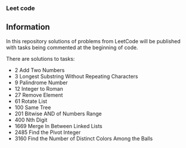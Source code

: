 ### Leet code

## Information
In this repository solutions of problems from LeetCode will be published with tasks being commented at the beginning of code.

There are solutions to tasks:
- 2 Add Two Numbers
- 3 Longest Substring Without Repeating Characters
- 9 Palindrome Number
- 12 Integer to Roman
- 27 Remove Element
- 61 Rotate List
- 100 Same Tree
- 201 Bitwise AND of Numbers Range
- 400 Nth Digit
- 1669 Merge In Between Linked Lists
- 2485 Find the Pivot Integer
- 3160 Find the Number of Distinct Colors Among the Balls
